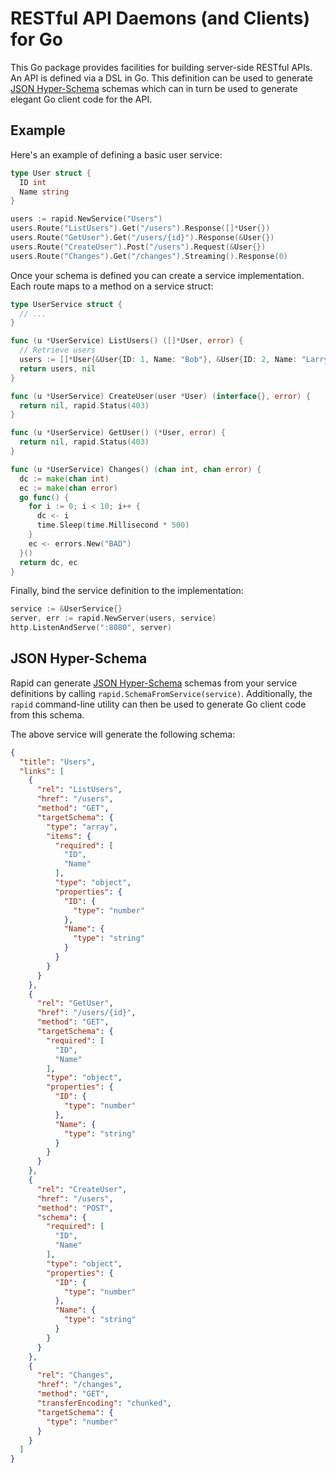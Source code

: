 # RESTful API Daemons (and Clients) for Go

This Go package provides facilities for building server-side RESTful APIs. An
API is defined via a DSL in Go. This definition can be used to generate
[JSON Hyper-Schema](http://json-schema.org) schemas which can in turn be used
to generate elegant Go client code for the API.

## Example

Here's an example of defining a basic user service:

```go
type User struct {
  ID int
  Name string
}

users := rapid.NewService("Users")
users.Route("ListUsers").Get("/users").Response([]*User{})
users.Route("GetUser").Get("/users/{id}").Response(&User{})
users.Route("CreateUser").Post("/users").Request(&User{})
users.Route("Changes").Get("/changes").Streaming().Response(0)
```

Once your schema is defined you can create a service implementation. Each
route maps to a method on a service struct:

```go
type UserService struct {
  // ...
}

func (u *UserService) ListUsers() ([]*User, error) {
  // Retrieve users
  users := []*User{&User{ID: 1, Name: "Bob"}, &User{ID: 2, Name: "Larry"}}
  return users, nil
}

func (u *UserService) CreateUser(user *User) (interface{}, error) {
  return nil, rapid.Status(403)
}

func (u *UserService) GetUser() (*User, error) {
  return nil, rapid.Status(403)
}

func (u *UserService) Changes() (chan int, chan error) {
  dc := make(chan int)
  ec := make(chan error)
  go func() {
    for i := 0; i < 10; i++ {
      dc <- i
      time.Sleep(time.Millisecond * 500)
    }
    ec <- errors.New("BAD")
  }()
  return dc, ec
}
```

Finally, bind the service definition to the implementation:

```go
service := &UserService{}
server, err := rapid.NewServer(users, service)
http.ListenAndServe(":8080", server)
```


## JSON Hyper-Schema

Rapid can generate [JSON Hyper-Schema](http://json-schema.org) schemas from
your service definitions by calling `rapid.SchemaFromService(service)`.
Additionally, the `rapid` command-line utility can then be used to generate Go
client code from this schema.

The above service will generate the following schema:

```json
{
  "title": "Users",
  "links": [
    {
      "rel": "ListUsers",
      "href": "/users",
      "method": "GET",
      "targetSchema": {
        "type": "array",
        "items": {
          "required": [
            "ID",
            "Name"
          ],
          "type": "object",
          "properties": {
            "ID": {
              "type": "number"
            },
            "Name": {
              "type": "string"
            }
          }
        }
      }
    },
    {
      "rel": "GetUser",
      "href": "/users/{id}",
      "method": "GET",
      "targetSchema": {
        "required": [
          "ID",
          "Name"
        ],
        "type": "object",
        "properties": {
          "ID": {
            "type": "number"
          },
          "Name": {
            "type": "string"
          }
        }
      }
    },
    {
      "rel": "CreateUser",
      "href": "/users",
      "method": "POST",
      "schema": {
        "required": [
          "ID",
          "Name"
        ],
        "type": "object",
        "properties": {
          "ID": {
            "type": "number"
          },
          "Name": {
            "type": "string"
          }
        }
      }
    },
    {
      "rel": "Changes",
      "href": "/changes",
      "method": "GET",
      "transferEncoding": "chunked",
      "targetSchema": {
        "type": "number"
      }
    }
  ]
}
```
